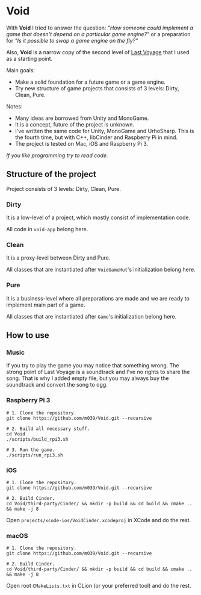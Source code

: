 # Void

With **Void** I tried to answer the question: *"How someone could implement a game that doesn't depend on a particular game engine?"* or a preparation for *"Is it possible to swap a game engine on the fly?"*

Also, **Void** is a narrow copy of the second level of [Last Voyage](http://lastvoyage.co) that I used as a starting point.

Main goals:

* Make a solid foundation for a future game or a game engine.
* Try new structure of game projects that consists of 3 levels: Dirty, Clean, Pure.

Notes:

* Many ideas are borrowed from Unity and MonoGame.
* It is a concept, future of the project is unknown.
* I've written the same code for Unity, MonoGame and UrhoSharp. This is the fourth time, but with C++, libCinder and Raspberry Pi in mind.
* The project is tested on Mac, iOS and Raspberry Pi 3.

*If you like programming try to read code.*

## Structure of the project

Project consists of 3 levels: Dirty, Clean, Pure.
 
### Dirty

It is a low-level of a project, which mostly consist of implementation code.

All code in `void-app` belong here.

### Clean

It is a proxy-level between Dirty and Pure.

All classes that are instantiated after `VoidGameHut`'s initialization belong here.

### Pure

It is a business-level where all preparations are made and we are ready to implement main part of a game.

All classes that are instantiated after `Game`'s initialization belong here.

## How to use

### Music

If you try to play the game you may notice that something wrong. The strong point of Last Voyage is a soundtrack and I've no rights to share the song. That is why I added empty file, but you may always buy the soundtrack and convert the song to ogg.

### Raspberry Pi 3

    # 1. Clone the repository.
    git clone https://github.com/m039/Void.git --recursive
    
    # 2. Build all necessary stuff.
    cd Void
    ./scripts/build_rpi3.sh
    
    # 3. Run the game.
    ./scripts/run_rpi3.sh

### iOS

    # 1. Clone the repository.
    git clone https://github.com/m039/Void.git --recursive
    
    # 2. Build Cinder.
    cd Void/third-party/Cinder/ && mkdir -p build && cd build && cmake .. && make -j 8

Open `projects/xcode-ios/VoidCinder.xcodeproj` in XCode and do the rest.

### macOS

    # 1. Clone the repository.
    git clone https://github.com/m039/Void.git --recursive
    
    # 2. Build Cinder.
    cd Void/third-party/Cinder/ && mkdir -p build && cd build && cmake .. && make -j 8

Open root `CMakeLists.txt` in CLion (or your preferred tool) and do the rest.
